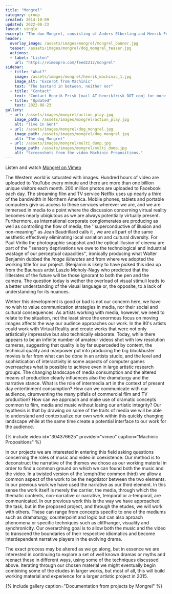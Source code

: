 ```yaml
---
title: "Mongrel"
category: group
created: 2014-10-09 
updated: 2022-08-23
layout: single
excerpt: "The duo Mongrel, consisting of Anders Elberling and Henrik Frisk, has worked together for severeal years on numerous audio/visual projects. The overarching ambition with their work is to critically examine the nature of the relation between audio and video. Their works have been performed in Denmark, Sweden, Belgium, Germany, Portugal and Vietnam among other countries."
header:
  overlay_image: /assets/images/mongrel/mongrel_banner.jpg
  teaser: /assets/images/mongrel/dog_mongrel_teaser.jpg
  actions:
  - label: "Listen"
    url: "https://vimeopro.com/feed2212/mongrel"
sidebar:
  - title: "What?"
    image: /assets/images/mongrel/henrik_machinic_1.jpg
    image_alt: "Excerpt from Machinic"
    text: "The bastard in between, neither nor"
  - title: "Contact"
    text: "Contact Henrik Frisk [mail AT henrikfrisk DOT com] for more information"
  - title: "Updated"
    text: 2022-08-23
gallery:
  - url: /assets/images/mongrel/action_play.jpg
    image_path: /assets/images/mongrel/action_play.jpg
    alt: "live in Gent"
  - url: /assets/images/mongrel/dog_mongrel.jpg
    image_path: /assets/images/mongrel/dog_mongrel.jpg
    alt: "The dog Mongrel"
  - url: /assets/images/mongrel/multi_dump.jpg
    image_path: /assets/images/mongrel/multi_dump.jpg
    alt: "Screenshots from the video Machinic Propositions."
---
```

Listen and watch <a href="https://vimeopro.com/feed2212/mongrel">Mongrel on Vimeo</a>

The Western world is saturated with images. Hundred hours of video are uploaded to YouTube every minute and there are more than one billion unique visitors each month. 200 million photos are uploaded to Facebook each day. The streaming film and TV service Netflix uses up nearly a third of the bandwidth in Northern America. Mobile phones, tablets and portable computers give us access to these services wherever we are, and we are immersed in media to a point where the discussion concerning virtual reality becomes nearly ubiqiutous as we are always potentially virtually present. Furthermore, as international corporate conglomerates are producing as well as controlling the flow of media, the ''superconductive of illusion and non-meaning'' as Jean Baudrillard calls it , we are all part of the same aesthetic effectively eliminating local variation and cultural diversity. For Paul Virilio the photographic snapshot and the optical illusion of cinema are part of the ''sensory deprivations we owe to the technological and industrial wastage of our perceptual capacities'', ironically producing what Walter Benjamin dubbed the <i>image illiterates</i> and from where we adopted the working title for our project. (Benjamin is likely to have picked this idea up from the Bauhaus artist Laszlo Moholy-Nagy who predicted that the illiterates of the future will be those ignorant to both the pen and the camera. The question today is wether the overload of visual stimuli leads to a better understanding of the visual language or, the opposite, to a lack of understanding for its nuances. 


Wether this development is good or bad is not our concern here, we have no wish to value communication strategies in media, nor their social and cultural consequences. As artists working with media, however, we need to relate to the situation, not the least since the enormous focus on moving images affects the way our audince approaches our work. In the 80's artists could work with Virtual Reality and create works that were not only artistically impressive but also technically elaborate. Today, while there appears to be an infinite number of amateur videos shot with low resolution cameras, suggesting that quality is by far superceded by content, the technical quality and manpower put into producing the big blockbuster movies is far from what can be done in an artists studio, and the level and sophistication of interactivity in some aspects of computer games overreaches what is possible to achieve even in large artistic research groups. The changing landscape of media consumption and the altered means of production clearly influences also the dramaturgy and the narrative stance. What is the role of intermedia art in the context of present day entertinment consumption? How can we communicate with our audience, cirumventing the many pitfalls of commercial film and TV production? How can we approach and make use of dramatic concepts common to film, media and music without losing our artistic integrity? Our hypthesis is that by drawing on some of the traits of media we will be able to understand and contextualize our own work within this quickly changing landscape while at the same time create a potential interface to our work for the audience.

{% include video id="304376625" provider="vimeo" caption="Machinic Propositions" %}

In our projects we are interested in entering this field asking questions concerning the roles of music and video in coexistence. Our method is to deconstruct the narrative of the themes we chose as our working material in order to find a common ground on which we can found both the music and the video. In a twisted version of the \emph{the common third}  we allow a common aspect of the work to be the negotiator between the two elements. In our previous work we have used the narrative as our third element. In this sense the work itself is merely the carrier, the media, through which the thematic contents, non-narrative or narrative, temporal or a-temporal, are communicated. In our previous work this is the way we have approached the task, but in the proposed project, and through the etudes, we will work with others. These can range from concepts specific to one of the mediums such as dramaturgy, counterpoint and logic but can also aproach phenomena or specific techniques such as cliffhanger, visuality and synchronicity. Our overarching goal is to allow both the music and the video to transcend the boundaries of their respective idiomatics and become interdependent narrative players in the evolving drama.


The exact process may be altered as we go along, but in essence we are interested in continuing to explore a set of well known dramas or myths and reenact these in different ways, using some of the techniques discussed above. Iterating through our chosen material we might eventually begin combining some of the etudes in larger works, but most of all, this will build working material and experience for a larger artistic project in 2015.

{% include gallery caption="Documentation from projects by Mongrel" %}
